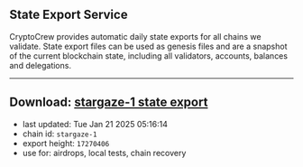 ## State Export Service
CryptoCrew provides automatic daily state exports for all chains we validate. State export files can be used as genesis files and are a snapshot of the current blockchain state, including all validators, accounts, balances and delegations.

---
**Download: [stargaze-1 state export](https://dl-eu2.ccvalidators.com/SERVICE/stargaze/stargaze-1_export_17270406.json)**
---

- last updated: Tue Jan 21 2025 05:16:14
- chain id: `stargaze-1`
- export height: `17270406`
- use for: airdrops, local tests, chain recovery
